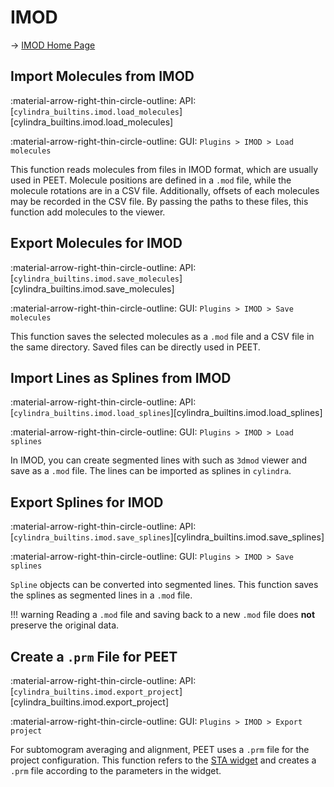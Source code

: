 # IMOD

&rarr; [IMOD Home Page](https://bio3d.colorado.edu/imod/)

## Import Molecules from IMOD

:material-arrow-right-thin-circle-outline: API: [`cylindra_builtins.imod.load_molecules`][cylindra_builtins.imod.load_molecules]

:material-arrow-right-thin-circle-outline: GUI: `Plugins > IMOD > Load molecules`

This function reads molecules from files in IMOD format, which are usually used in PEET.
Molecule positions are defined in a `.mod` file, while the molecule rotations are in a
CSV file. Additionally, offsets of each molecules may be recorded in the CSV file. By
passing the paths to these files, this function add molecules to the viewer.

## Export Molecules for IMOD

:material-arrow-right-thin-circle-outline: API: [`cylindra_builtins.imod.save_molecules`][cylindra_builtins.imod.save_molecules]

:material-arrow-right-thin-circle-outline: GUI: `Plugins > IMOD > Save molecules`

This function saves the selected molecules as a `.mod` file and a CSV file in the same
directory. Saved files can be directly used in PEET.

## Import Lines as Splines from IMOD

:material-arrow-right-thin-circle-outline: API: [`cylindra_builtins.imod.load_splines`][cylindra_builtins.imod.load_splines]

:material-arrow-right-thin-circle-outline: GUI: `Plugins > IMOD > Load splines`

In IMOD, you can create segmented lines with such as `3dmod` viewer and save as a
`.mod` file. The lines can be imported as splines in `cylindra`.

## Export Splines for IMOD

:material-arrow-right-thin-circle-outline: API: [`cylindra_builtins.imod.save_splines`][cylindra_builtins.imod.save_splines]

:material-arrow-right-thin-circle-outline: GUI: `Plugins > IMOD > Save splines`

`Spline` objects can be converted into segmented lines. This function saves the splines
as segmented lines in a `.mod` file.

!!! warning
    Reading a `.mod` file and saving back to a new `.mod` file does **not** preserve the
    original data.

## Create a `.prm` File for PEET

:material-arrow-right-thin-circle-outline: API: [`cylindra_builtins.imod.export_project`][cylindra_builtins.imod.export_project]

:material-arrow-right-thin-circle-outline: GUI: `Plugins > IMOD > Export project`

For subtomogram averaging and alignment, PEET uses a `.prm` file for the project
configuration. This function refers to the [STA widget](../alignment/index.md) and
creates a `.prm` file according to the parameters in the widget.

